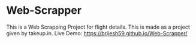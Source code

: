 # Web-Scrapper
This is a Web Scrapping Project for flight details.
This is made as a project given by takeup.in.
Live Demo: https://brijesh59.github.io/Web-Scrapper/
